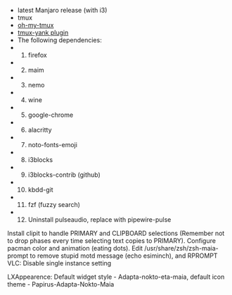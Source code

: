 * latest Manjaro release (with i3)
* tmux
* [oh-my-tmux](https://github.com/gpakosz/.tmux)
* [tmux-yank plugin](https://github.com/tmux-plugins/tmux-yank)
* The following dependencies:
*   1. firefox
*   2. maim
*   3. nemo
*   4. wine
*   5. google-chrome
*   6. alacritty
*   7. noto-fonts-emoji
*   8. i3blocks
*   9. i3blocks-contrib (github)
*   10. kbdd-git
*   11. fzf (fuzzy search)
*   12. Uninstall pulseaudio, replace with pipewire-pulse

Install clipit to handle PRIMARY and CLIPBOARD selections (Remember not to drop phases every time selecting text copies to PRIMARY).
Configure pacman color and animation (eating dots).
Edit /usr/share/zsh/zsh-maia-prompt to remove stupid motd message (echo esiminch), and RPROMPT
VLC: Disable single instance setting

LXAppearence:
    Default widget style - Adapta-nokto-eta-maia, default icon theme - Papirus-Adapta-Nokto-Maia
    
                
